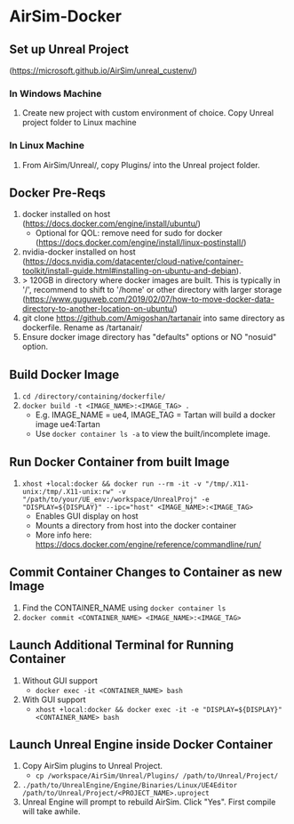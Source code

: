 # AirSim-Docker

## Set up Unreal Project 
(https://microsoft.github.io/AirSim/unreal_custenv/)
### In Windows Machine
1. Create new project with custom environment of choice. Copy Unreal project folder to Linux machine

### In Linux Machine
1. From AirSim/Unreal/, copy Plugins/ into the Unreal project folder.


## Docker Pre-Reqs
1. docker installed on host (https://docs.docker.com/engine/install/ubuntu/)
    - Optional for QOL: remove need for sudo for docker (https://docs.docker.com/engine/install/linux-postinstall/)
1. nvidia-docker installed on host (https://docs.nvidia.com/datacenter/cloud-native/container-toolkit/install-guide.html#installing-on-ubuntu-and-debian). 
1. \> 120GB in directory where docker images are built. This is typically in '/', recommend to shift to '/home' or other directory with larger storage (https://www.guguweb.com/2019/02/07/how-to-move-docker-data-directory-to-another-location-on-ubuntu/)
1. git clone https://github.com/Amigoshan/tartanair into same directory as dockerfile. Rename as /tartanair/
1. Ensure docker image directory has "defaults" options or NO "nosuid" option.

## Build Docker Image
1. `cd /directory/containing/dockerfile/`
1. `docker build -t <IMAGE_NAME>:<IMAGE_TAG> .`
    - E.g. IMAGE_NAME = ue4, IMAGE_TAG = Tartan will build a docker image ue4:Tartan
    - Use `docker container ls -a` to view the built/incomplete image.

## Run Docker Container from built Image
1. ```xhost +local:docker && docker run --rm -it -v "/tmp/.X11-unix:/tmp/.X11-unix:rw" -v "/path/to/your/UE_env:/workspace/UnrealProj" -e "DISPLAY=${DISPLAY}" --ipc="host" <IMAGE_NAME>:<IMAGE_TAG>```
    - Enables GUI display on host
    - Mounts a directory from host into the docker container
    - More info here: https://docs.docker.com/engine/reference/commandline/run/

## Commit Container Changes to Container as new Image
1. Find the CONTAINER_NAME using `docker container ls`
1. `docker commit <CONTAINER_NAME> <IMAGE_NAME>:<IMAGE_TAG>`

## Launch Additional Terminal for Running Container
1. Without GUI support
    - `docker exec -it <CONTAINER_NAME> bash`
1. With GUI support
    - `xhost +local:docker && docker exec -it -e "DISPLAY=${DISPLAY}" <CONTAINER_NAME> bash`

## Launch Unreal Engine inside Docker Container
1. Copy AirSim plugins to Unreal Project.
    - `cp /workspace/AirSim/Unreal/Plugins/ /path/to/Unreal/Project/`
1. `./path/to/UnrealEngine/Engine/Binaries/Linux/UE4Editor /path/to/Unreal/Project/<PROJECT_NAME>.uproject`
1. Unreal Engine will prompt to rebuild AirSim. Click "Yes". First compile will take awhile.